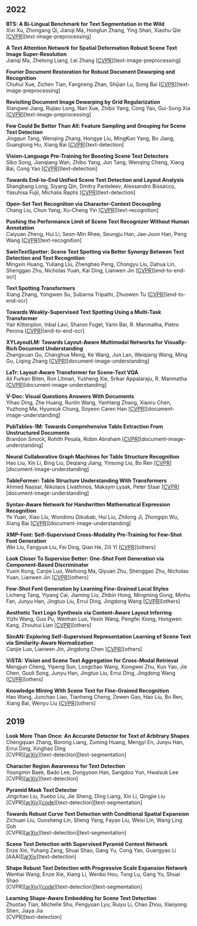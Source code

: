 ## 2022
**BTS: A Bi-Lingual Benchmark for Text Segmentation in the Wild**  
Xixi Xu, Zhongang Qi, Jianqi Ma, Honglun Zhang, Ying Shan, Xiaohu Qie
\[[CVPR](https://openaccess.thecvf.com/content/CVPR2022/papers/Xu_BTS_A_Bi-Lingual_Benchmark_for_Text_Segmentation_in_the_Wild_CVPR_2022_paper.pdf)\]\[text-image-preprocessing\]

**A Text Attention Network for Spatial Deformation Robust Scene Text Image Super-Resolution**  
Jianqi Ma, Zhetong Liang, Lei Zhang
\[[CVPR](https://openaccess.thecvf.com/content/CVPR2022/papers/Ma_A_Text_Attention_Network_for_Spatial_Deformation_Robust_Scene_Text_CVPR_2022_paper.pdf)\]\[text-image-preprocessing\]

**Fourier Document Restoration for Robust Document Dewarping and Recognition**  
Chuhui Xue, Zichen Tian, Fangneng Zhan, Shijian Lu, Song Bai
\[[CVPR](https://openaccess.thecvf.com/content/CVPR2022/papers/Xue_Fourier_Document_Restoration_for_Robust_Document_Dewarping_and_Recognition_CVPR_2022_paper.pdf)\]\[text-image-preprocessing\]

**Revisiting Document Image Dewarping by Grid Regularization**  
Xiangwei Jiang, Rujiao Long, Nan Xue, Zhibo Yang, Cong Yao, Gui-Song Xia
\[[CVPR](https://openaccess.thecvf.com/content/CVPR2022/papers/Jiang_Revisiting_Document_Image_Dewarping_by_Grid_Regularization_CVPR_2022_paper.pdf)\]\[text-image-preprocessing\]

**Few Could Be Better Than All: Feature Sampling and Grouping for Scene Text Detection**  
Jingqun Tang, Wenqing Zhang, Hongye Liu, MingKun Yang, Bo Jiang, Guanglong Hu, Xiang Bai
\[[CVPR](https://openaccess.thecvf.com/content/CVPR2022/papers/Tang_Few_Could_Be_Better_Than_All_Feature_Sampling_and_Grouping_CVPR_2022_paper.pdf)\]\[text-detection\]

**Vision-Language Pre-Training for Boosting Scene Text Detectors**  
Sibo Song, Jianqiang Wan, Zhibo Yang, Jun Tang, Wenqing Cheng, Xiang Bai, Cong Yao
\[[CVPR](https://openaccess.thecvf.com/content/CVPR2022/papers/Song_Vision-Language_Pre-Training_for_Boosting_Scene_Text_Detectors_CVPR_2022_paper.pdf)\]\[text-detection\]

**Towards End-to-End Unified Scene Text Detection and Layout Analysis**  
Shangbang Long, Siyang Qin, Dmitry Panteleev, Alessandro Bissacco, Yasuhisa Fujii, Michalis Raptis
\[[CVPR](https://openaccess.thecvf.com/content/CVPR2022/papers/Long_Towards_End-to-End_Unified_Scene_Text_Detection_and_Layout_Analysis_CVPR_2022_paper.pdf)\]\[text-detection\]

**Open-Set Text Recognition via Character-Context Decoupling**  
Chang Liu, Chun Yang, Xu-Cheng Yin
\[[CVPR](https://openaccess.thecvf.com/content/CVPR2022/papers/Liu_Open-Set_Text_Recognition_via_Character-Context_Decoupling_CVPR_2022_paper.pdf)\]\[text-recognition\]

**Pushing the Performance Limit of Scene Text Recognizer Without Human Annotation**  
Caiyuan Zheng, Hui Li, Seon-Min Rhee, Seungju Han, Jae-Joon Han, Peng Wang
\[[CVPR](https://openaccess.thecvf.com/content/CVPR2022/papers/Zheng_Pushing_the_Performance_Limit_of_Scene_Text_Recognizer_Without_Human_CVPR_2022_paper.pdf)\]\[text-recognition\]

**SwinTextSpotter: Scene Text Spotting via Better Synergy Between Text Detection and Text Recognition**  
Mingxin Huang, Yuliang Liu, Zhenghao Peng, Chongyu Liu, Dahua Lin, Shenggao Zhu, Nicholas Yuan, Kai Ding, Lianwen Jin
\[[CVPR](https://openaccess.thecvf.com/content/CVPR2022/papers/Huang_SwinTextSpotter_Scene_Text_Spotting_via_Better_Synergy_Between_Text_Detection_CVPR_2022_paper.pdf)\]\[end-to-end-ocr\]

**Text Spotting Transformers**  
Xiang Zhang, Yongwen Su, Subarna Tripathi, Zhuowen Tu
\[[CVPR](https://openaccess.thecvf.com/content/CVPR2022/papers/Zhang_Text_Spotting_Transformers_CVPR_2022_paper.pdf)\]\[end-to-end-ocr\]

**Towards Weakly-Supervised Text Spotting Using a Multi-Task Transformer**  
Yair Kittenplon, Inbal Lavi, Sharon Fogel, Yarin Bar, R. Manmatha, Pietro Perona
\[[CVPR](https://openaccess.thecvf.com/content/CVPR2022/papers/Kittenplon_Towards_Weakly-Supervised_Text_Spotting_Using_a_Multi-Task_Transformer_CVPR_2022_paper.pdf)\]\[end-to-end-ocr\]

**XYLayoutLM: Towards Layout-Aware Multimodal Networks for Visually-Rich Document Understanding**  
Zhangxuan Gu, Changhua Meng, Ke Wang, Jun Lan, Weiqiang Wang, Ming Gu, Liqing Zhang
\[[CVPR](https://openaccess.thecvf.com/content/CVPR2022/papers/Gu_XYLayoutLM_Towards_Layout-Aware_Multimodal_Networks_for_Visually-Rich_Document_Understanding_CVPR_2022_paper.pdf)\]\[document-image-understanding\]

**LaTr: Layout-Aware Transformer for Scene-Text VQA**  
Ali Furkan Biten, Ron Litman, Yusheng Xie, Srikar Appalaraju, R. Manmatha
\[[CVPR](https://openaccess.thecvf.com/content/CVPR2022/papers/Biten_LaTr_Layout-Aware_Transformer_for_Scene-Text_VQA_CVPR_2022_paper.pdf)\]\[document-image-understanding\]

**V-Doc: Visual Questions Answers With Documents**  
Yihao Ding, Zhe Huang, Runlin Wang, YanHang Zhang, Xianru Chen, Yuzhong Ma, Hyunsuk Chung, Soyeon Caren Han
\[[CVPR](https://openaccess.thecvf.com/content/CVPR2022/papers/Ding_V-Doc_Visual_Questions_Answers_With_Documents_CVPR_2022_paper.pdf)\]\[document-image-understanding\]

**PubTables-1M: Towards Comprehensive Table Extraction From Unstructured Documents**  
Brandon Smock, Rohith Pesala, Robin Abraham
\[[CVPR](https://openaccess.thecvf.com/content/CVPR2022/papers/Smock_PubTables-1M_Towards_Comprehensive_Table_Extraction_From_Unstructured_Documents_CVPR_2022_paper.pdf)\]\[document-image-understanding\]

**Neural Collaborative Graph Machines for Table Structure Recognition**  
Hao Liu, Xin Li, Bing Liu, Deqiang Jiang, Yinsong Liu, Bo Ren
\[[CVPR](https://openaccess.thecvf.com/content/CVPR2022/papers/Liu_Neural_Collaborative_Graph_Machines_for_Table_Structure_Recognition_CVPR_2022_paper.pdf)\]\[document-image-understanding\]

**TableFormer: Table Structure Understanding With Transformers**  
Ahmed Nassar, Nikolaos Livathinos, Maksym Lysak, Peter Staar
\[[CVPR](https://openaccess.thecvf.com/content/CVPR2022/papers/Nassar_TableFormer_Table_Structure_Understanding_With_Transformers_CVPR_2022_paper.pdf)\]\[document-image-understanding\]

**Syntax-Aware Network for Handwritten Mathematical Expression Recognition**  
Ye Yuan, Xiao Liu, Wondimu Dikubab, Hui Liu, Zhilong Ji, Zhongqin Wu, Xiang Bai
\[[CVPR](https://openaccess.thecvf.com/content/CVPR2022/papers/Yuan_Syntax-Aware_Network_for_Handwritten_Mathematical_Expression_Recognition_CVPR_2022_paper.pdf)\]\[document-image-understanding\]

**XMP-Font: Self-Supervised Cross-Modality Pre-Training for Few-Shot Font Generation**  
Wei Liu, Fangyue Liu, Fei Ding, Qian He, Zili Yi
\[[CVPR](https://openaccess.thecvf.com/content/CVPR2022/papers/Liu_XMP-Font_Self-Supervised_Cross-Modality_Pre-Training_for_Few-Shot_Font_Generation_CVPR_2022_paper.pdf)\]\[others\]

**Look Closer To Supervise Better: One-Shot Font Generation via Component-Based Discriminator**  
Yuxin Kong, Canjie Luo, Weihong Ma, Qiyuan Zhu, Shenggao Zhu, Nicholas Yuan, Lianwen Jin
\[[CVPR](https://openaccess.thecvf.com/content/CVPR2022/papers/Kong_Look_Closer_To_Supervise_Better_One-Shot_Font_Generation_via_Component-Based_CVPR_2022_paper.pdf)\]\[others\]

**Few-Shot Font Generation by Learning Fine-Grained Local Styles**  
Licheng Tang, Yiyang Cai, Jiaming Liu, Zhibin Hong, Mingming Gong, Minhu Fan, Junyu Han, Jingtuo Liu, Errui Ding, Jingdong Wang
\[[CVPR](https://openaccess.thecvf.com/content/CVPR2022/papers/Tang_Few-Shot_Font_Generation_by_Learning_Fine-Grained_Local_Styles_CVPR_2022_paper.pdf)\]\[others\]

**Aesthetic Text Logo Synthesis via Content-Aware Layout Inferring**  
Yizhi Wang, Guo Pu, Wenhan Luo, Yexin Wang, Pengfei Xiong, Hongwen Kang, Zhouhui Lian
\[[CVPR](https://openaccess.thecvf.com/content/CVPR2022/papers/Wang_Aesthetic_Text_Logo_Synthesis_via_Content-Aware_Layout_Inferring_CVPR_2022_paper.pdf)\]\[others\]

**SimAN: Exploring Self-Supervised Representation Learning of Scene Text via Similarity-Aware Normalization**  
Canjie Luo, Lianwen Jin, Jingdong Chen
\[[CVPR](https://openaccess.thecvf.com/content/CVPR2022/papers/Luo_SimAN_Exploring_Self-Supervised_Representation_Learning_of_Scene_Text_via_Similarity-Aware_CVPR_2022_paper.pdf)\]\[others\]

**ViSTA: Vision and Scene Text Aggregation for Cross-Modal Retrieval**  
Mengjun Cheng, Yipeng Sun, Longchao Wang, Xiongwei Zhu, Kun Yao, Jie Chen, Guoli Song, Junyu Han, Jingtuo Liu, Errui Ding, Jingdong Wang
\[[CVPR](https://openaccess.thecvf.com/content/CVPR2022/papers/Cheng_ViSTA_Vision_and_Scene_Text_Aggregation_for_Cross-Modal_Retrieval_CVPR_2022_paper.pdf)\]\[others\]

**Knowledge Mining With Scene Text for Fine-Grained Recognition**  
Hao Wang, Junchao Liao, Tianheng Cheng, Zewen Gao, Hao Liu, Bo Ren, Xiang Bai, Wenyu Liu
\[[CVPR](https://openaccess.thecvf.com/content/CVPR2022/papers/Wang_Knowledge_Mining_With_Scene_Text_for_Fine-Grained_Recognition_CVPR_2022_paper.pdf)\]\[others\]

## 2019
**Look More Than Once: An Accurate Detector for Text of Arbitrary Shapes**  
Chengquan Zhang, Borong Liang, Zuming Huang, Mengyi En, Junyu Han, Errui Ding, Xinghao Ding  
\[CVPR\]\[[arXiv](https://arxiv.org/pdf/1904.06535.pdf)\]\[text-detection\]\[text-segmentation\]

**Character Region Awareness for Text Detection**  
Youngmin Baek, Bado Lee, Dongyoon Han, Sangdoo Yun, Hwalsuk Lee  
\[CVPR\]\[[arXiv](https://arxiv.org/abs/1904.01941)\]\[text-detection\]

**Pyramid Mask Text Detector**  
Jingchao Liu, Xuebo Liu, Jie Sheng, Ding Liang, Xin Li, Qingjie Liu  
\[CVPR\]\[[arXiv](https://arxiv.org/pdf/1903.11800.pdf)\]\[[code](https://github.com/STVIR/PMTD)\]\[text-detection\]\[text-segmentation\]

**Towards Robust Curve Text Detection with Conditional Spatial Expansion**  
Zichuan Liu, Guosheng Lin, Sheng Yang, Fayao Liu, Weisi Lin, Wang Ling Goh  
\[CVPR\]\[[arXiv](https://arxiv.org/abs/1903.08836)\]\[text-detection\]\[text-segmentation\]

**Scene Text Detection with Supervised Pyramid Context Network**  
Enze Xie, Yuhang Zang, Shuai Shao, Gang Yu, Cong Yao, Guangyao Li  
\[AAAI\]\[[arXiv](https://arxiv.org/pdf/1811.08605.pdf)\]\[text-detection\]

**Shape Robust Text Detection with Progressive Scale Expansion Network**  
Wenhai Wang, Enze Xie, Xiang Li, Wenbo Hou, Tong Lu, Gang Yu, Shuai Shao  
\[CVPR\]\[[arXiv](https://arxiv.org/abs/1806.02559)\]\[[code](https://github.com/whai362/PSENet)\]\[text-detection\]\[text-segmentation\]

**Learning Shape-Aware Embedding for Scene Text Detection**  
Zhuotao Tian, Michelle Shu, Pengyuan Lyu, Ruiyu Li, Chao Zhou, Xiaoyong Shen, Jiaya Jia  
\[CVPR\]\[text-detection\]

